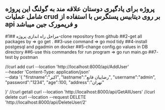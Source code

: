 ## پروژه برای یادگیری دوستان علاقه مند به گولنگ این پروژه شامل عملیات crud بر روی دیتابیس پستگرس با استفاده از api و فریمورک جین میباشد
#مراحل راه اندازی پروژه
##1-clone repository from github
##2-get all packages by => go get . 
##3-use command => go mod tidy
##4-install postgesql and pgadmin on docker
##5-change config.go values  in DB directory
##6-use this commandes for run program => go run main.go
##7- test by postman

//curl add
curl --location 'http://localhost:8000/api/AddUser' \
--header 'Content-Type: application/json' \
--data '{
    "firstname":"اکبر",
    "lastname":"رضاییان قانع",
    "username":"admin",
    "password":"1234",
    "age":100,
    "address":"تهران"

}'
//curl getall
curl --location 'http://localhost:8000/api/GetAllUsers'
//curl delete
curl --location --request DELETE 'http://localhost:8000/api/DeleteUser/2'



